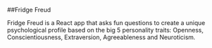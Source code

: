 ##Fridge Freud

Fridge Freud is a React app that asks fun questions to create a unique psychological profile based on the big 5 personality traits: Openness, Conscientiousness, Extraversion, Agreeableness and Neuroticism.
